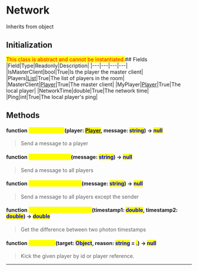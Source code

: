 # Network
Inherits from object
## Initialization
<mark style="color:red;">This class is abstract and cannot be instantiated.</mark>## Fields
|Field|Type|Readonly|Description|
|---|---|---|---|
|IsMasterClient|bool|True|Is the player the master client|
|Players|[List](../objects/List.md)|True|The list of players in the room|
|MasterClient|[Player](../objects/Player.md)|True|The master client|
|MyPlayer|[Player](../objects/Player.md)|True|The local player|
|NetworkTime|double|True|The network time|
|Ping|int|True|The local player's ping|
## Methods
#### function <mark style="color:yellow;">SendMessage</mark>(player: <mark style="color:blue;">[Player](../objects/Player.md)</mark>, message: <mark style="color:blue;">string</mark>) → <mark style="color:blue;">null</mark>
> Send a message to a player

#### function <mark style="color:yellow;">SendMessageAll</mark>(message: <mark style="color:blue;">string</mark>) → <mark style="color:blue;">null</mark>
> Send a message to all players

#### function <mark style="color:yellow;">SendMessageOthers</mark>(message: <mark style="color:blue;">string</mark>) → <mark style="color:blue;">null</mark>
> Send a message to all players except the sender

#### function <mark style="color:yellow;">GetTimestampDifference</mark>(timestamp1: <mark style="color:blue;">double</mark>, timestamp2: <mark style="color:blue;">double</mark>) → <mark style="color:blue;">double</mark>
> Get the difference between two photon timestamps

#### function <mark style="color:yellow;">KickPlayer</mark>(target: <mark style="color:blue;">Object</mark>, reason: <mark style="color:blue;">string</mark> = <mark style="color:blue;">.</mark>) → <mark style="color:blue;">null</mark>
> Kick the given player by id or player reference.


---

